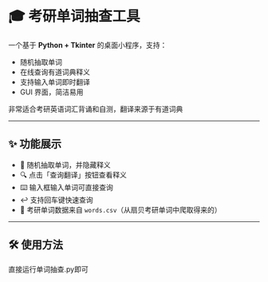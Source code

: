 # 🎓 考研单词抽查工具

一个基于 **Python + Tkinter** 的桌面小程序，支持：
- 随机抽取单词
- 在线查询有道词典释义
- 支持输入单词即时翻译
- GUI 界面，简洁易用

非常适合考研英语词汇背诵和自测，翻译来源于有道词典

---

## ✨ 功能展示
- 📖 随机抽取单词，并隐藏释义
- 🔍 点击「查询翻译」按钮查看释义
- ⌨️ 输入框输入单词可直接查询
- ↩️ 支持回车键快速查询
- 📑 考研单词数据来自 `words.csv`（从扇贝考研单词中爬取得来的）

---

## 🛠️ 使用方法
直接运行单词抽查.py即可
